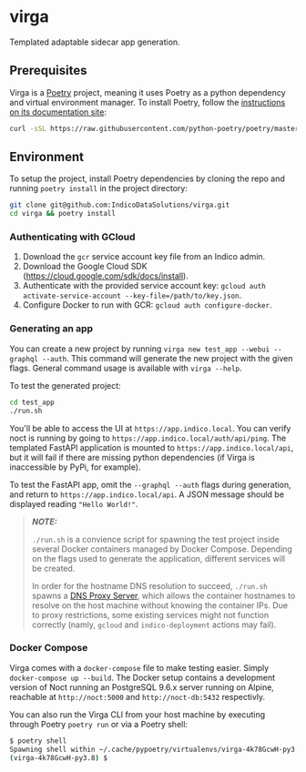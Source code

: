 # virga

Templated adaptable sidecar app generation.

## Prerequisites

Virga is a [Poetry](https://python-poetry.org/) project, meaning it uses Poetry as a python dependency and virtual environment manager. To install Poetry, follow the [instructions on its documentation site](https://python-poetry.org/docs/):

```sh
curl -sSL https://raw.githubusercontent.com/python-poetry/poetry/master/get-poetry.py | python -
```

## Environment

To setup the project, install Poetry dependencies by cloning the repo and running `poetry install` in the project directory:

```sh
git clone git@github.com:IndicoDataSolutions/virga.git
cd virga && poetry install
```

### Authenticating with GCloud

1. Download the `gcr` service account key file from an Indico admin.
2. Download the Google Cloud SDK (<https://cloud.google.com/sdk/docs/install>).
3. Authenticate with the provided service account key: `gcloud auth activate-service-account --key-file=/path/to/key.json`.
4. Configure Docker to run with GCR: `gcloud auth configure-docker`.

### Generating an app

You can create a new project by running `virga new test_app --webui --graphql --auth`. This command will generate the new project with the given flags. General command usage is available with `virga --help`.

To test the generated project:

```sh
cd test_app
./run.sh
```

You'll be able to access the UI at `https://app.indico.local`. You can verify noct is running by going to `https://app.indico.local/auth/api/ping`. The templated FastAPI application is mounted to `https://app.indico.local/api`, but it will fail if there are missing python dependencies (if Virga is inaccessible by PyPi, for example).

To test the FastAPI app, omit the `--graphql --auth` flags during generation, and return to `https://app.indico.local/api`. A JSON message should be displayed reading `"Hello World!"`.

> _**NOTE:**_
>
> `./run.sh` is a convience script for spawning the test project inside several Docker containers managed by Docker Compose. Depending on the flags used to generate the application, different services will be created.
>
> In order for the hostname DNS resolution to succeed, `./run.sh` spawns a [DNS Proxy Server](https://mageddo.github.io/dns-proxy-server/latest/en/), which allows the container hostnames to resolve on the host machine without knowing the container IPs. Due to proxy restrictions, some existing services might not function correctly (namly, `gcloud` and `indico-deployment` actions may fail).

### Docker Compose

Virga comes with a `docker-compose` file to make testing easier. Simply `docker-compose up --build`. The Docker setup contains a development version of Noct running an PostgreSQL 9.6.x server running on Alpine, reachable at `http://noct:5000` and `http://noct-db:5432` respectivly.

You can also run the Virga CLI from your host machine by executing through Poetry `poetry run` or via a Poetry shell:

```sh
$ poetry shell
Spawning shell within ~/.cache/pypoetry/virtualenvs/virga-4k78GcwH-py3.8
(virga-4k78GcwH-py3.8) $ 
```
